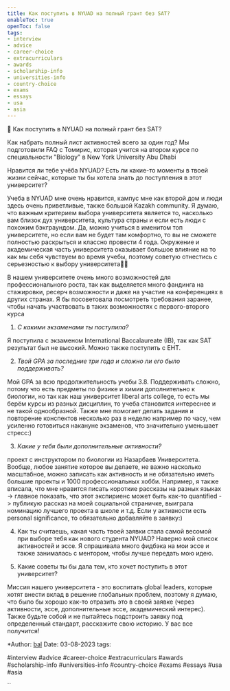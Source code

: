 ```yaml
---
title: Как поступить в NYUAD на полный грант без SAT?
enableToc: true
openToc: false
tags:
- interview
- advice
- career-choice
- extracurriculars
- awards
- scholarship-info
- universities-info
- country-choice 
- exams 
- essays
- usa
- asia
---
```

🎯 Как поступить в NYUAD на полный грант без SAT?

Как набрать полный лист активностей всего за один год? Мы подготовили FAQ с Томирис, которая учится на втором курсе по специальности "Biology" в New York University Abu Dhabi

Нравится ли тебе учёба NYUAD? Есть ли какие-то моменты в твоей жизни сейчас, которые ты бы хотела знать до поступления в этот университет?

Учеба в NYUAD мне очень нравится, кампус мне как второй дом и люди здесь очень приветливые, также большой Kazakh community. Я думаю, что важным критерием выбора университета является то, насколько вам близок дух университета, культура страны и если есть люди с похожим бэкграундом. Да, можно учиться в именитом топ университете, но если вам не будет там комфортно, то вы не сможете полностью раскрыться и классно провести 4 года. Окружение и академическая часть университета оказывает большое влияние на то как мы себя чувствуем во время учебы, поэтому советую отнестись с серьезностью к выбору университета🙌🏻

В нашем университете очень много возможностей для профессионального роста, так как выделяется много фандинга на стажировки, ресерч возможности и даже на участие на конференциях в других странах. Я бы посоветовала посмотреть требования заранее, чтобы начать участвовать в таких возможностях с первого-второго курса

1) *С какими экзаменами ты поступила?*

Я поступила с экзаменом International Baccalaureate (IB), так как SAT результат был не высокий. Можно также поступить с ЕНТ.

2) *Твой GPA за последние три года и сложно ли его было поддерживать?*

Мой GPA за всю продолжительность учебы 3.8. Поддерживать сложно, потому что есть предметы по физике и химии дополнительно к биологии, но так как наш университет liberal arts college, то есть мы берём курсы из разных дисциплин, то учеба становится интереснее и не такой однообразной. Также мне помогает делать задания и повторение конспектов несколько раз в неделю например по часу, чем усиленно готовиться накануне экзаменов, что значительно уменьшает стресс:)

3) *Какие у тебя были дополнительные активности?*

проект с инструктором по биологии из Назарбаев Университета. Вообще, любое занятие которое вы делаете, не важно насколько масштабное, можно записать как активность и не обязательно иметь большие проекты и 1000 профессиональных хобби. Например, я также вписала, что мне нравится писать короткие рассказы на разных языках -> главное показать, что этот экспириенс может быть как-то quantified -> публикую рассказ на моей социальной страничке, выиграла номинацию лучшего проекта в школе и т.д. Если у активности есть personal significance, то обязательно добавляйте в заявку:)

4) Как ты считаешь, какая часть твоей заявки стала самой весомой при выборе тебя как нового студента NYUAD?
Наверно мой список активностей и эссе. Я спрашивала много фидбэка на мои эссе и также занималась с ментором, чтобы лучше передать мою идею.

5) Какие советы ты бы дала тем, кто хочет поступить в этот университет?

Миссия нашего университета - это воспитать global leaders, которые хотят внести вклад в решение глобальных проблем, поэтому я думаю, что было бы хорошо как-то отразить это в своей заявке (через активности, эссе, дополнительные эссе, академический интерес). Также будьте собой и не пытайтесь подстроить заявку под определенный стандарт, расскажите свою историю. У вас все получится!


*Author: [bal](https://t.me/baalkaa)
Date: 03-08-2023
tags:

#interview
#advice
#career-choice
#extracurriculars
#awards
#scholarship-info
#universities-info
#country-choice 
#exams 
#essays
#usa
#asia

``
